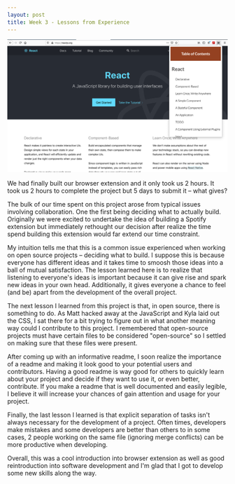 ```yaml
---
layout: post
title: Week 3 - Lessons from Experience
---
```


![Table of Contents](../images/screenshot.png)

We had finally built our browser extension and it only took us 2 hours. It took us 2 hours to complete the project but 5 days to submit it – what gives?

The bulk of our time spent on this project arose from typical issues involving collaboration. One the first being deciding what to actually build. Originally we were excited to undertake the idea of building a Spotify extension but immediately rethought our decision after realize the time spend building this extension would far extend our time constraint. 

My intuition tells me that this is a common issue experienced when working on open source projects – deciding what to build. I suppose this is because everyone has different ideas and it takes time to smoosh those ideas into a ball of mutual satisfaction. The lesson learned here is to realize that listening to everyone's ideas is important because it can give rise and spark new ideas in your own head. Additionally, it gives everyone a chance to feel (and be) apart from the development of the overall project. 

The next lesson I learned from this project is that, in open source, there is something to do. As Matt hacked away at the JavaScript and Kyla laid out the CSS, I sat there for a bit trying to figure out in what another meaning way could I contribute to this project. I remembered that open-source projects must have certain files to be considered "open-source" so I settled on making sure that these files were present.

After coming up with an informative readme, I soon realize the importance of a readme and making it look good to your potential users and contributors. Having a good readme is way good for others to quickly learn about your project and decide if they want to use it, or even better, contribute. If you make a readme that is well documented and easily legible, I believe it will increase your chances of gain attention and usage for your project.

Finally, the last lesson I learned is that explicit separation of tasks isn't always necessary for the development of a project. Often times, developers make mistakes and some developers are better than others to in some cases, 2 people working on the same file (ignoring merge conflicts) can be more productive when developing.

Overall, this was a cool introduction into browser extension as well as good reintroduction into software development and I'm glad that I got to develop some new skills along the way.

